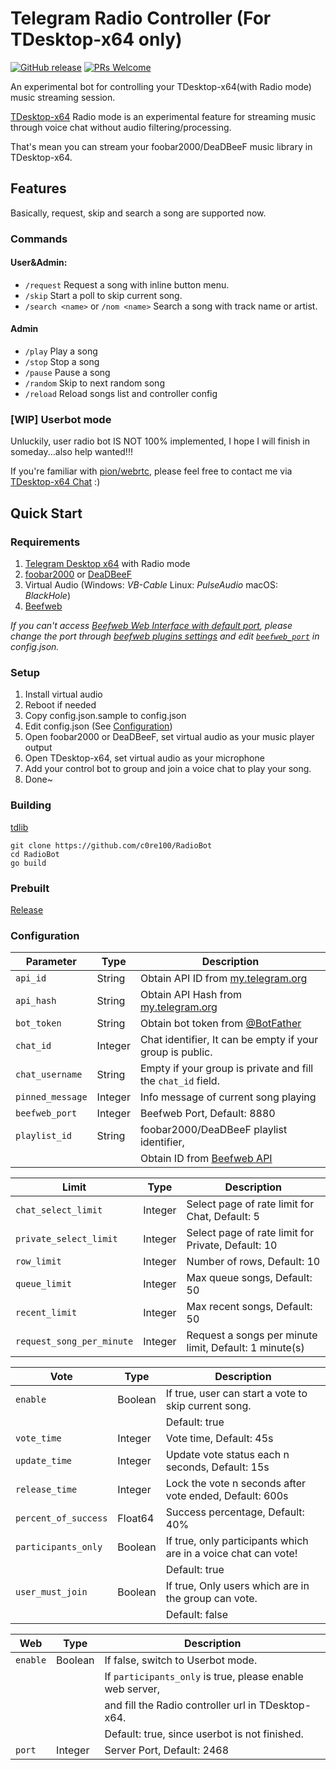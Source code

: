 # Telegram Radio Controller (For TDesktop-x64 only)

[![GitHub release](https://img.shields.io/github/v/release/c0re100/RadioBot.svg)](https://github.com/c0re100/RadioBot/releases/)
[![PRs Welcome](https://img.shields.io/badge/PRs-welcome-brightgreen.svg?style=flat-square)](http://makeapullrequest.com)

An experimental bot for controlling your TDesktop-x64(with Radio mode) music streaming session.

[TDesktop-x64](https://github.com/TDesktop-x64) Radio mode is an experimental feature for streaming music through voice
chat without audio filtering/processing.

That's mean you can stream your foobar2000/DeaDBeeF music library in TDesktop-x64.

## Features

Basically, request, skip and search a song are supported now.

### Commands

#### User&Admin:

* `/request` Request a song with inline button menu.
* `/skip` Start a poll to skip current song.
* `/search <name>` or `/nom <name>` Search a song with track name or artist.

#### Admin

* `/play` Play a song
* `/stop` Stop a song
* `/pause` Pause a song
* `/random` Skip to next random song
* `/reload` Reload songs list and controller config

### [WIP] Userbot mode

Unluckily, user radio bot IS NOT 100% implemented, I hope I will finish in someday...also help wanted!!!

If you're familiar with [pion/webrtc](https://github.com/pion/webrtc), please feel free to contact me
via [TDesktop-x64 Chat](https://t.me/tg_x64_chat) :)

## Quick Start

### Requirements

1. [Telegram Desktop x64](https://github.com/TDesktop-x64/tdesktop) with Radio mode
2. [foobar2000](https://www.foobar2000.org/) or [DeaDBeeF](https://deadbeef.sourceforge.io/)
3. Virtual Audio (Windows: _VB-Cable_ Linux: _PulseAudio_ macOS: _BlackHole_)
4. [Beefweb](https://github.com/hyperblast/beefweb)

*If you can't access [Beefweb Web Interface with default port](http://localhost:8880), please change the port through [beefweb plugins settings](images/beefweb_port.png) and edit [`beefweb_port`](#configuration) in config.json.*

### Setup

1. Install virtual audio
2. Reboot if needed
3. Copy config.json.sample to config.json
4. Edit config.json (See [Configuration](#configuration))
5. Open foobar2000 or DeaDBeeF, set virtual audio as your music player output
6. Open TDesktop-x64, set virtual audio as your microphone
7. Add your control bot to group and join a voice chat to play your song.
8. Done~

### Building

[tdlib](https://github.com/tdlib/td#building)

```
git clone https://github.com/c0re100/RadioBot
cd RadioBot
go build
```

### Prebuilt

[Release](https://github.com/c0re100/RadioBot/releases)

### Configuration

| Parameter        | Type    | Description                                                       |
| ---------------- | ------- | ----------------------------------------------------------------- |
| `api_id`         | String  | Obtain API ID from [my.telegram.org](https://my.telegram.org)     |
| `api_hash`       | String  | Obtain API Hash from [my.telegram.org](https://my.telegram.org)   |
| `bot_token`      | String  | Obtain bot token from [@BotFather](https://t.me/BotFather)        |
| `chat_id`        | Integer | Chat identifier, It can be empty if your group is public.         |
| `chat_username`  | String  | Empty if your group is private and fill the `chat_id` field.      |
| `pinned_message` | Integer | Info message of current song playing                              |
| `beefweb_port`   | Integer | Beefweb Port, Default: 8880                                       |
| `playlist_id`    | String  | foobar2000/DeaDBeeF playlist identifier,                          |
|                  |         | Obtain ID from [Beefweb API](http://localhost:8880/api/playlists) |

| **Limit**                 | Type    | Description                                            |
| ------------------------- | ------- | ------------------------------------------------------ |
| `chat_select_limit`       | Integer | Select page of rate limit for Chat, Default: 5         |
| `private_select_limit`    | Integer | Select page of rate limit for Private, Default: 10     |
| `row_limit`               | Integer | Number of rows, Default: 10                            |
| `queue_limit`             | Integer | Max queue songs, Default: 50                           |
| `recent_limit`            | Integer | Max recent songs, Default: 50                          |
| `request_song_per_minute` | Integer | Request a songs per minute limit, Default: 1 minute(s) |

| **Vote**             | Type    | Description                                                    |
| -------------------- | ------- | -------------------------------------------------------------- |
| `enable`             | Boolean | If true, user can start a vote to skip current song.           |
|                      |         | Default: true                                                  |
| `vote_time`          | Integer | Vote time, Default: 45s                                        |
| `update_time`        | Integer | Update vote status each n seconds, Default: 15s                |
| `release_time`       | Integer | Lock the vote n seconds after vote ended, Default: 600s        |
| `percent_of_success` | Float64 | Success percentage, Default: 40%                               |
| `participants_only`  | Boolean | If true, only participants which are in a voice chat can vote! |
|                      |         | Default: true                                                  |
| `user_must_join`     | Boolean | If true, Only users which are in the group can vote.           |
|                      |         | Default: false                                                 |

| **Web**  | Type    | Description                                               |
| -------- | ------- | --------------------------------------------------------- |
| `enable` | Boolean | If false, switch to Userbot mode.                         |
|          |         | If `participants_only` is true, please enable web server, |
|          |         | and fill the Radio controller url in TDesktop-x64.        |
|          |         | Default: true, since userbot is not finished.             |
| `port`   | Integer | Server Port, Default: 2468                                |